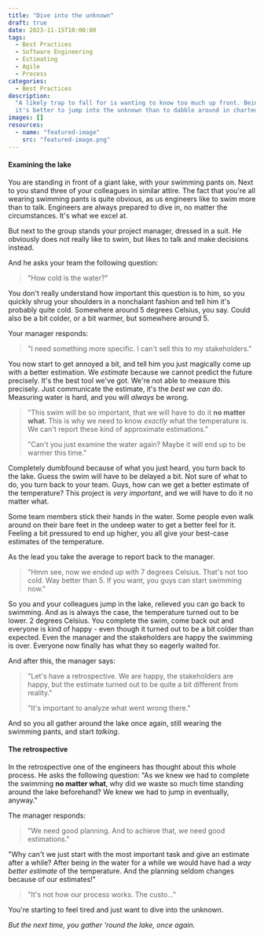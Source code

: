 ```yaml
---
title: "Dive into the unknown"
draft: true
date: 2023-11-15T10:00:00
tags:
  - Best Practices
  - Software Engineering
  - Estimating
  - Agile
  - Process
categories:
  - Best Practices
description:
  "A likely trap to fall for is wanting to know too much up front. Being too risk-averse. Sometimes
  it's better to jump into the unknown than to dabble around in charted territory forever."
images: []
resources:
  - name: "featured-image"
    src: "featured-image.png"
---
```


<!--more-->

#### Examining the lake

You are standing in front of a giant lake, with your swimming pants on. Next to you stand three of
your colleagues in similar attire. The fact that you're all wearing swimming pants is quite obvious,
as us engineers like to swim more than to talk. Engineers are always prepared to dive in, no matter
the circumstances. It's what we excel at.

But next to the group stands your project manager, dressed in a suit. He obviously does not really
like to swim, but likes to talk and make decisions instead.

And he asks your team the following question:

> "How cold is the water?"

You don't really understand how important this question is to him, so you quickly shrug your
shoulders in a nonchalant fashion and tell him it's probably quite cold. Somewhere around 5 degrees
Celsius, you say. Could also be a bit colder, or a bit warmer, but somewhere around 5.

Your manager responds:

> "I need something more specific. I can't sell this to my stakeholders."

You now start to get annoyed a bit, and tell him you just magically come up with a better
estimation. We _estimate_ because we cannot predict the future precisely. It's the best tool we've
got. We're not able to measure this precisely. Just communicate the estimate, it's the _best we can
do_. Measuring water is hard, and you will _always_ be wrong.

> "This swim will be so important, that we will have to do it **no matter what**. This is why we
> need to know _exactly_ what the temperature is. We can't report these kind of approximate
> estimations."
>
> "Can't you just examine the water again? Maybe it will end up to be warmer this time."

Completely dumbfound because of what you just heard, you turn back to the lake. Guess the swim will
have to be delayed a bit. Not sure of what to do, you turn back to your team. Guys, how can we get a
better estimate of the temperature? This project is _very important_, and we will have to do it no
matter what.

Some team members stick their hands in the water. Some people even walk around on their bare feet in
the undeep water to get a better feel for it. Feeling a bit pressured to end up higher, you all give
your best-case estimates of the temperature.

As the lead you take the average to report back to the manager.

> "Hmm see, now we ended up with 7 degrees Celsius. That's not too cold. Way better than 5. If you
> want, you guys can start swimming now."

So you and your colleagues jump in the lake, relieved you can go back to swimming. And as is always
the case, the temperature turned out to be lower. 2 degrees Celsius. You complete the swim, come
back out and everyone is kind of happy - even though it turned out to be a bit colder than expected.
Even the manager and the stakeholders are happy the swimming is over. Everyone now finally has what
they so eagerly waited for.

And after this, the manager says:

> "Let's have a retrospective. We are happy, the stakeholders are happy, but the estimate turned out
> to be quite a bit different from reality."
>
> "It's important to analyze what went wrong there."

And so you all gather around the lake once again, still wearing the swimming pants, and start
_talking_.

#### The retrospective

In the retrospective one of the engineers has thought about this whole process. He asks the
following question: "As we knew we had to complete the swimming **no matter what**, why did we waste
so much time standing around the lake beforehand? We knew we had to jump in eventually, anyway."

The manager responds:

> "We need good planning. And to achieve that, we need good estimations."

"Why can't we just start with the most important task and give an estimate after a while? After
being in the water for a while we would have had a _way better estimate_ of the temperature. And the
planning seldom changes because of our estimates!"

> "It's not how our process works. The custo..."

You're starting to feel tired and just want to dive into the unknown.

_But the next time, you gather 'round the lake, once again._
